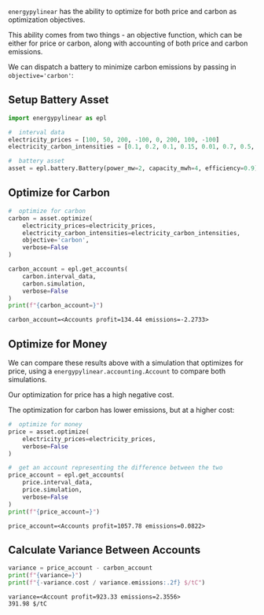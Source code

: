 `energypylinear` has the ability to optimize for both price and carbon as optimization objectives.

This ability comes from two things - an objective function, which can be either for price or carbon, along with accounting of both price and carbon emissions.

We can dispatch a battery to minimize carbon emissions by passing in `objective='carbon'`:

## Setup Battery Asset

<!--phmdoctest-share-names-->
```python
import energypylinear as epl

#  interval data
electricity_prices = [100, 50, 200, -100, 0, 200, 100, -100]
electricity_carbon_intensities = [0.1, 0.2, 0.1, 0.15, 0.01, 0.7, 0.5, 0.01]

#  battery asset
asset = epl.battery.Battery(power_mw=2, capacity_mwh=4, efficiency=0.9)
```

## Optimize for Carbon

<!--phmdoctest-share-names-->
```python
#  optimize for carbon
carbon = asset.optimize(
    electricity_prices=electricity_prices,
    electricity_carbon_intensities=electricity_carbon_intensities,
    objective='carbon',
    verbose=False
)

carbon_account = epl.get_accounts(
    carbon.interval_data,
    carbon.simulation,
    verbose=False
)
print(f"{carbon_account=}")
```

```
carbon_account=<Accounts profit=134.44 emissions=-2.2733>
```

## Optimize for Money

We can compare these results above with a simulation that optimizes for price, using a `energypylinear.accounting.Account` to compare both simulations.  

Our optimization for price has a high negative cost.  

The optimization for carbon has lower emissions, but at a higher cost:

<!--phmdoctest-share-names-->
```python
#  optimize for money
price = asset.optimize(
    electricity_prices=electricity_prices,
    verbose=False
)

#  get an account representing the difference between the two
price_account = epl.get_accounts(
    price.interval_data,
    price.simulation,
    verbose=False
)
print(f"{price_account=}")
```

```
price_account=<Accounts profit=1057.78 emissions=0.0822>
```

## Calculate Variance Between Accounts

<!--phmdoctest-share-names-->
```python
variance = price_account - carbon_account
print(f"{variance=}")
print(f"{-variance.cost / variance.emissions:.2f} $/tC")
```

```
variance=<Account profit=923.33 emissions=2.3556>
391.98 $/tC
```
